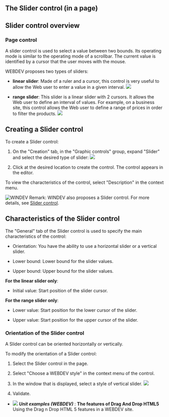 


## The Slider control (in a page)
			



<a name="NOTE1"></a>
<a name="NOTE1_1"></a>


## Slider control overview
<a name="slider_control_overview_ELTTEXTE000134"></a>


### Page control
<a name="page_control_ELTPARAGRAPHE000011"></a>

A slider control is used to select a value between two bounds. Its operating mode is similar to the operating mode of a scrollbar. The current value is identified by a cursor that the user moves with the mouse.

WEBDEV proposes two types of sliders:

- **linear slider**: Made of a ruler and a cursor, this control is very useful to allow the Web user to enter a value in a given interval. ![](https://doc.pcsoft.fr/en-US/images/image.awp?langid=3&name=Potentio_Lin_WB.gif)


- **range slider**: This slider is a linear slider with 2 cursors. It allows the Web user to define an interval of values. For example, on a business site, this control allows the Web user to define a range of prices in order to filter the products. ![](https://doc.pcsoft.fr/en-US/images/image.awp?langid=3&name=Potentio_Intervalle_WB.gif)





<a name="NOTE2"></a>
<a name="NOTE2_1"></a>


## Creating a Slider control
<a name="creating_slider_control_ELTTEXTE000158"></a>
To create a Slider control: 

1. On the "Creation" tab, in the "Graphic controls" group, expand "Slider" and select the desired type of slider: 
![](https://doc.pcsoft.fr/en-US/images/image.awp?langid=3&name=Potentio_Creation_WB.gif)


2. Click at the desired location to create the control. The control appears in the editor.




To view the characteristics of the control, select "Description" in the context menu.

![WINDEV](https://doc.pcsoft.fr/ext/images/us/WD.png) Remark: WINDEV also proposes a Slider control. For more details, see [Slider control](../WDChamp/1013241.md). 

<a name="NOTE3"></a>
<a name="NOTE3_1"></a>


## Characteristics of the Slider control
<a name="characteristics_the_slider_control_ELTTEXTE000182"></a>
The "General" tab of the Slider control is used to specify the main characteristics of the control: 

- Orientation: You have the ability to use a horizontal slider or a vertical slider. 

- Lower bound: Lower bound for the slider values. 

- Upper bound: Upper bound for the slider values.  




**For the linear slider only**: 

- Initial value: Start position of the slider cursor. 




**For the range slider only**: 

- Lower value: Start position for the lower cursor of the slider. 

- Upper value: Start position for the upper cursor of the slider. 





### Orientation of the Slider control
<a name="orientation_the_slider_control_ELTPARAGRAPHE000075"></a>

A Slider control can be oriented horizontally or vertically. 

To modify the orientation of a Slider control: 

1. Select the Slider control in the page. 

2. Select "Choose a WEBDEV style" in the context menu of the control. 

3. In the window that is displayed, select a style of vertical slider. 
![](https://doc.pcsoft.fr/en-US/images/image.awp?langid=3&name=WB_Style_Potentiometre.gif&type=thumb)


4. Validate. 





- ![](https://doc.pcsoft.fr/en-US/images/image.awp?langid=3&name=ThefeaturesofDragAndDropHTML5.gif) ***Unit examples (WEBDEV)*** : **The features of Drag And Drop HTML5** <br>Using the Drag n Drop HTML 5 features in a WEBDEV site.


